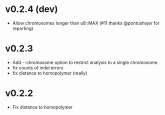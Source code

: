# v0.2.4 (dev)
+ Allow chromosomes longer than u8::MAX (#11 thanks @pontushojer for reporting)

# v0.2.3

+ Add --chromosome option to restrict analysis to a single chromosome.
+ fix counts of indel errors
+ fix distance to homopolymer (really)


# v0.2.2

+ Fix distance to homopolymer

